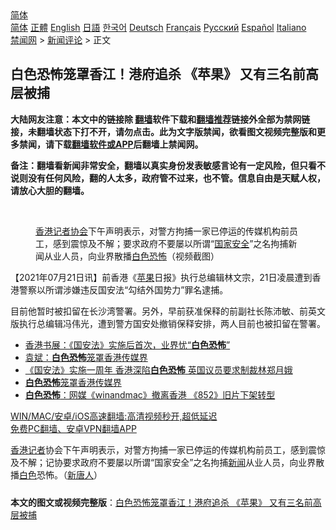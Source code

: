  <!-- 面包屑导航 --> <div class="breadcrumb"><!-- GTranslate: https://gtranslate.io/ -->  <div class="switcher notranslate">  <div class="selected">  <a href="#" onclick="return false;"> 简体</a>  </div>  <div class="option">  <a href="https://www.bannedbook.org" onclick="doGTranslate('zh-CN|zh-CN');jQuery('div.switcher div.selected a').html(jQuery(this).html());return false;" title="简体中文" class="nturl selected"> 简体</a>  <a href="https://www.bannedbook.org/zh-tw/" onclick="doGTranslate('zh-CN|zh-TW');jQuery('div.switcher div.selected a').html(jQuery(this).html());return false;" title="繁體中文" class="nturl"> 正體</a>  <a href="https://www.bannedbook.org/en/" onclick="doGTranslate('zh-CN|en');jQuery('div.switcher div.selected a').html(jQuery(this).html());return false;" title="English" class="nturl"> English</a>  <a href="https://www.bannedbook.org/ja/" onclick="doGTranslate('zh-CN|ja');jQuery('div.switcher div.selected a').html(jQuery(this).html());return false;" title="日本語" class="nturl"> 日語</a>  <a href="https://www.bannedbook.org/ko/" onclick="doGTranslate('zh-CN|ko');jQuery('div.switcher div.selected a').html(jQuery(this).html());return false;" title="한국어" class="nturl"> 한국어</a>  <a href="https://www.bannedbook.org/de/" onclick="doGTranslate('zh-CN|de');jQuery('div.switcher div.selected a').html(jQuery(this).html());return false;" title="Deutsch" class="nturl"> Deutsch</a>  <a href="https://www.bannedbook.org/fr/" onclick="doGTranslate('zh-CN|fr');jQuery('div.switcher div.selected a').html(jQuery(this).html());return false;" title="Français" class="nturl"> Français</a>  <a href="https://www.bannedbook.org/ru/" onclick="doGTranslate('zh-CN|ru');jQuery('div.switcher div.selected a').html(jQuery(this).html());return false;" title="Русский" class="nturl"> Русский</a>  <a href="https://www.bannedbook.org/es/" onclick="doGTranslate('zh-CN|es');jQuery('div.switcher div.selected a').html(jQuery(this).html());return false;" title="Español" class="nturl"> Español</a>  <a href="https://www.bannedbook.org/it/" onclick="doGTranslate('zh-CN|it');jQuery('div.switcher div.selected a').html(jQuery(this).html());return false;" title="Italiano" class="nturl"> Italiano</a>  </div>  </div>      <div class='breadcrumb-sub'><!-- Breadcrumb NavXT 6.3.0 --> <a href="https://www.bannedbook.org/" class="home">禁闻网</a> &gt; <a href="https://www.bannedbook.org/bnews/comments/" class="category">新闻评论</a> &gt; 正文</div></div><h2>白色恐怖笼罩香江！港府追杀 《苹果》 又有三名前高层被捕</h2> <p class="notice"><b>大陆网友注意：本文中的链接除 <a href="https://github.com/bannedbook/fanqiang" >翻墙</a>软件下载和<a href="https://github.com/killgcd/justmysocks/blob/master/README.md">翻墙推荐</a>链接外全部为禁网链接，未翻墙状态下打不开，请勿点击。此为文字版禁闻，欲看图文视频完整版和更多禁闻，请下载<a href="https://github.com/bannedbook/fanqiang">翻墙软件或APP</a>后翻墙上禁闻网。</p><p>备注：翻墙看新闻非常安全，翻墙以真实身份发表敏感言论有一定风险，但只看不说则没有任何风险，翻的人太多，政府管不过来，也不管。信息自由是天赋人权，请放心大胆的翻墙。</b></p>  <div class="entry"> <br /> <figure><a href="https://i1.wp.com/upload-images-bucket-v64rleca837do.s3.eu-west-1.amazonaws.com/wp-content/uploads/2021/07/21182451/Screen-Shot-2021-07-21-at-14.20.29.png?fit=1052%2C586&#038;ssl=1" data-caption="香港记者协会下午声明表示，对警方拘捕一家已停运的传媒机构前员工，感到震惊及不解；要求政府不要屡以所谓“国家安全”之名拘捕新闻从业人员，向业界散播白色恐怖（视频截图）"></a><figcaption class="wp-caption-text"><a href="https://www.bannedbook.org/bnews/tag/%E9%A6%99%E6%B8%AF%E8%AE%B0%E8%80%85%E5%8D%8F%E4%BC%9A/" class="st_tag internal_tag" rel="tag" title="标签 香港记者协会 下的日志">香港记者协会</a>下午声明表示，对警方拘捕一家已停运的传媒机构前员工，感到震惊及不解；要求政府不要屡以所谓“<a href="https://www.bannedbook.org/bnews/tag/%e5%9b%bd%e5%ae%b6%e5%ae%89%e5%85%a8/" class="st_tag internal_tag" rel="tag" title="标签 国家安全 下的日志">国家安全</a>”之名拘捕新闻从业人员，向业界散播<a href="https://www.bannedbook.org/bnews/tag/%E7%99%BD%E8%89%B2%E6%81%90%E6%80%96/" class="st_tag internal_tag" rel="tag" title="标签 白色恐怖 下的日志">白色恐怖</a>（视频截图）</figcaption></figure> <p>【2021年07月21日讯】前香港《<a href="https://www.bannedbook.org/bnews/tag/%e8%8b%b9%e6%9e%9c/" class="st_tag internal_tag" rel="tag" title="标签 苹果 下的日志">苹果</a>日报》执行总编辑林文宗，21日凌晨遭到香港警察以所谓涉嫌违反国安法“勾结外国势力”罪名逮捕。</p> <p>目前他暂时被扣留在长沙湾警署。另外，早前获准保释的前副社长陈沛敏、前英文版执行总编辑冯伟光，遭到警方国安处撤销保释安排，两人目前也被扣留在警署。</p>  <ul class='op-related-articles' title='相关阅读'> <li><a href='https://www.bannedbook.org/bnews/headline/20210713/1586442.html' target='_blank'>香港书展：《国安法》实施后首次，业界忧“<b>白色恐怖</b>”</a></li> <li><a href='https://www.bannedbook.org/bnews/comments/20210701/1578028.html' target='_blank'>袁斌：<b>白色恐怖</b>笼罩香港传媒界</a></li> <li><a href='https://www.bannedbook.org/bnews/comments/20210701/1577743.html' target='_blank'>《国安法》实施一周年 香港深陷<b>白色恐怖</b> 英国议员要求制裁林郑月娥</a></li> <li><a href='https://www.bannedbook.org/bnews/ssgc/20210630/1577616.html' target='_blank'><b>白色恐怖</b>笼罩香港传媒界</a></li> <li><a href='https://www.bannedbook.org/bnews/headline/20210629/1576772.html' target='_blank'><b>白色恐怖</b>：网媒《winandmac》撤离香港 《852》旧片下架转型</a></li> </ul> <p class="texttj"> <a href="https://github.com/bannedbook/fanqiang/wiki/V2ray%E6%9C%BA%E5%9C%BA" target="_blank">WIN/MAC/安卓/iOS高速翻墙:高清视频秒开,超低延迟</a><br/> <a href="https://github.com/bannedbook/fanqiang/wiki/%E7%A6%81%E9%97%BB%E7%BD%91%E5%AE%89%E5%8D%93%E7%BF%BB%E5%A2%99%E6%96%B0%E9%97%BBAPP" target="_blank">免费PC翻墙、安卓VPN翻墙APP</a></p><p><a href="https://www.bannedbook.org/bnews/tag/%E9%A6%99%E6%B8%AF%E8%AE%B0%E8%80%85/" class="st_tag internal_tag" rel="tag" title="标签 香港记者 下的日志">香港记者</a>协会下午声明表示，对警方拘捕一家已停运的传媒机构前员工，感到震惊及不解；记协要求政府不要屡以所谓“国家安全”之名拘捕<span class='wp_keywordlink_affiliate'><a href="https://www.bannedbook.org/" title="新闻">新闻</a></span>从业人员，向业界散播<a href="https://www.bannedbook.org/bnews/tag/%E7%99%BD%E8%89%B2/" class="st_tag internal_tag" rel="tag" title="标签 白色 下的日志">白色</a>恐怖。（<span class='wp_keywordlink_affiliate'><a href="https://www.ntdtv.com/" title="新唐人">新唐人</a></span>）</p> <a name='sharetosocial'></a>  <div style="margin-bottom:5px;padding-bottom:5px;clear:both"> <div id="archive-pix-1" class="banner-ads"> <!-- AuctionX Display platform tag START --> <div id="26318x728x90x621x_ADSLOT2" clicktrack="%%CLICK_URL_ESC%%"></div> <!-- AuctionX Display platform tag END --> </div> <div id="archive-pix-2" class="banner-ads"> <!-- AuctionX Display platform tag START --> <div id="26315x300x250x621x_ADSLOT2" clicktrack="%%CLICK_URL_ESC%%"></div> <!-- AuctionX Display platform tag END --> </div> </div>  <div id="archive-pix-1" class="banner-ads"> <!-- AuctionX Display platform tag START --> <div id="26318x728x90x621x_ADSLOT3" clicktrack="%%CLICK_URL_ESC%%"></div> <!-- AuctionX Display platform tag END --> </div> <div><b>本文的图文或视频完整版</b>：<a href='https://www.bannedbook.org/bnews/comments/20210722/1591676.html'>白色恐怖笼罩香江！港府追杀 《苹果》 又有三名前高层被捕</a></div>  </div><!--END ENTRY--> 